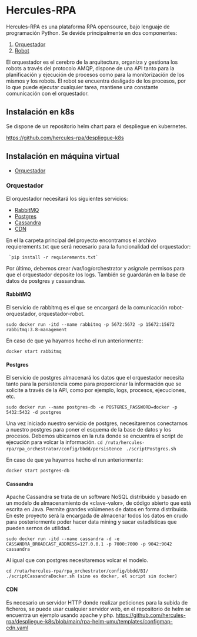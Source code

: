 # Hercules-RPA

Hercules-RPA es una plataforma RPA opensource, bajo lenguaje de programación Python. Se devide principalmente en dos componentes:

1. [Orquestador](https://github.com/hercules-rpa/orquestador)
2. [Robot](https://github.com/hercules-rpa/robot)

El orquestador es el cerebro de la arquitectura, organiza y gestiona los robots a través del protocolo AMQP, dispone de una API tanto para la planificación y ejecución de procesos como para la monitorización de los mismos y los robots.
El robot se encuentra desligado de los procesos, por lo que puede ejecutar cualquier tarea, mantiene una constante comunicación con el orquestador.

## Instalación en k8s

Se dispone de un repositorio helm chart para el despliegue en kubernetes.

https://github.com/hercules-rpa/despliegue-k8s


## Instalación en máquina virtual

 - [Orquestador](#orquestador)

### Orquestador

El orquestador necesitará los siguientes servicios:
 - [RabbitMQ](#rabbitmq)
 - [Postgres](#postgres)
 - [Cassandra](#cassandra)
 - [CDN](#cdn)

En el la carpeta principal del proyecto encontramos el archivo requierements.txt que será necesario para la funcionalidad del orquestador:

     `pip install -r requierements.txt`


Por último, debemos crear /var/log/orchestrator y asignale permisos para que el orquestador deposite los logs. También se guardarán en la base de datos de postgres y cassandraa.


#### RabbitMQ

El servicio de rabbitmq es el que se encargará de la comunicación robot-orquestador, orquestador-robot. 

 `sudo docker run -itd --name rabbitmq -p 5672:5672 -p 15672:15672 rabbitmq:3.8-management`

En caso de que ya hayamos hecho el run anteriormente:

`docker start rabbitmq`

#### Postgres

El servicio de postgres almacenará los datos que el orquestador necesita tanto para la persistencia como para proporcionar la información que se solicite a través de la API, como por ejemplo, logs, procesos, ejecuciones, etc.

`sudo docker run --name postgres-db -e POSTGRES_PASSWORD=docker -p 5432:5432 -d postgres`

Una vez iniciado nuestro servicio de postgres, necesitaremos conectarnos a nuestro postgres para poner el esquema de la base de datos y los procesos. Debemos ubicarnos en la ruta donde se encuentra el script de ejecución para volcar la información.
    `
     cd /ruta/hercules-rpa/rpa_orchestrator/config/bbdd/persistence 
    `
    `
     ./scriptPostgres.sh
    `

En caso de que ya hayamos hecho el run anteriormente:

`docker start postgres-db`

#### Cassandra

Apache Cassandra se trata de un software NoSQL distribuido y basado en un modelo de almacenamiento de «clave-valor», de código abierto que está escrita en Java. Permite grandes volúmenes de datos en forma distribuida. En este proyecto será la encargada de almacenar todos los datos en crudo para posteriormente poder hacer data mining y sacar estadísticas que pueden sernos de utilidad. 

`sudo docker run -itd --name cassandra -d -e CASSANDRA_BROADCAST_ADDRESS=127.0.0.1 -p 7000:7000 -p 9042:9042 cassandra`

Al igual que con postgres necesitaremos volcar el modelo.

`cd /ruta/hercules-rpa/rpa_orchestrator/config/bbdd/BI/`
`./scriptCassandraDocker.sh (sino es docker, el script sin docker) `

#### CDN

Es necesario un servidor HTTP donde realizar peticiones para la subida de ficheros, se puede usar cualquier servidor web, en el repositorio de helm se encuentra un ejemplo usando apache y php.
https://github.com/hercules-rpa/despliegue-k8s/blob/main/rpa-helm-umu/templates/configmap-cdn.yaml


